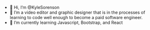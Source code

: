 - 👋 Hi, I’m @KyleSorenson
- 👀 I’m a video editor and graphic designer that is in the processes of learning to code well enough to become a paid software engineer. 
- 🌱 I’m currently learning Javascript, Bootstrap, and React
